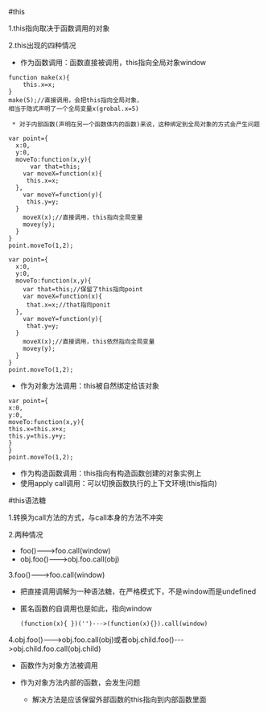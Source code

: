 #this

1.this指向取决于函数调用的对象

2.this出现的四种情况

  * 作为函数调用：函数直接被调用，this指向全局对象window
```
function make(x){
    this.x=x;
}
make(5);//直接调用，会把this指向全局对象，
相当于隐式声明了一个全局变量x(grobal.x=5)
```
    
     * 对于内部函数(声明在另一个函数体内的函数)来说，这种绑定到全局对象的方式会产生问题
     
  ```
var point={
    x:0,
    y:0,
    moveTo:function(x,y){
        var that=this;
      var moveX=function(x){
       this.x=x;
    },
      var moveY=function(y){
       this.y=y;
    }
      moveX(x);//直接调用，this指向全局变量
      movey(y);
    }
}
point.moveTo(1,2);
  ```

  ```
var point={
    x:0,
    y:0,
    moveTo:function(x,y){
      var that=this;//保留了this指向point
      var moveX=function(x){
       that.x=x;//that指向ponit
    },
      var moveY=function(y){
       that.y=y;
    }
      moveX(x);//直接调用，this依然指向全局变量
      movey(y);
    }
}
point.moveTo(1,2);
  ```

  * 作为对象方法调用：this被自然绑定给该对象
  
  ```
  var point={
  x:0,
  y:0,
  moveTo:function(x,y){
  this.x=this.x+x;
  this.y=this.y+y;
  }
  }
  point.moveTo(1,2);
  ```

  * 作为构造函数调用：this指向有构造函数创建的对象实例上
  * 使用apply call调用：可以切换函数执行的上下文环境(this指向)

#this语法糖

1.转换为call方法的方式，与call本身的方法不冲突

2.两种情况

  * foo()--->foo.call(window)
  * obj.foo()--->obj.foo.call(obj)

3.foo()--->foo.call(window)  
  
  * 把直接调用调解为一种语法糖，在严格模式下，不是window而是undefined
  * 匿名函数的自调用也是如此，指向window
    
    ```
    (function(x){ })('')--->(function(x){}).call(window)
    ```

4.obj.foo()--->obj.foo.call(obj)或者obj.child.foo()--->obj.child.foo.call(obj.child)

  * 函数作为对象方法被调用
  * 作为对象方法内部的函数，会发生问题
    
    * 解决方法是应该保留外部函数的this指向到内部函数里面
